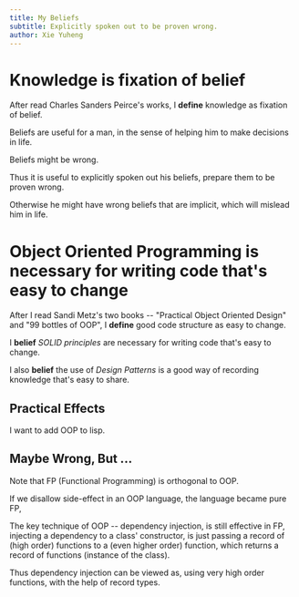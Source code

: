 ```yaml
---
title: My Beliefs
subtitle: Explicitly spoken out to be proven wrong.
author: Xie Yuheng
---
```


# Knowledge is fixation of belief

After read Charles Sanders Peirce's works,
I **define** knowledge as fixation of belief.

Beliefs are useful for a man, in the sense of
helping him to make decisions in life.

Beliefs might be wrong.

Thus it is useful to explicitly spoken out his beliefs,
prepare them to be proven wrong.

Otherwise he might have wrong beliefs that are implicit,
which will mislead him in life.

# Object Oriented Programming is necessary for writing code that's easy to change

After I read Sandi Metz's two books --
"Practical Object Oriented Design" and "99 bottles of OOP",
I **define** good code structure as easy to change.

I **belief** _SOLID principles_ are necessary
for writing code that's easy to change.

I also **belief** the use of _Design Patterns_ is a good way
of recording knowledge that's easy to share.

## Practical Effects

I want to add OOP to lisp.

## Maybe Wrong, But ...

Note that FP (Functional Programming) is orthogonal to OOP.

If we disallow side-effect in an OOP language, the language became pure FP,

The key technique of OOP -- dependency injection, is still effective in FP,
injecting a dependency to a class' constructor, is just
passing a record of (high order) functions to a (even higher order) function,
which returns a record of functions (instance of the class).

Thus dependency injection can be viewed as,
using very high order functions,
with the help of record types.
